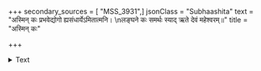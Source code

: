 +++
secondary_sources = [ "MSS_3931",]
jsonClass = "Subhaashita"
text = "अस्मिन् कः प्रभवेद्योगो ह्यसंधार्येऽमितात्मनि।  \nलङ्घने कः समर्थः स्याद् ऋते देवं महेश्वरम्॥"
title = "अस्मिन् कः"

+++

<details><summary>Text</summary>

अस्मिन् कः प्रभवेद्योगो ह्यसंधार्येऽमितात्मनि।  
लङ्घने कः समर्थः स्याद् ऋते देवं महेश्वरम्॥
</details>
